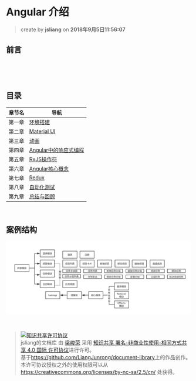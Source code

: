 # Angular 介绍
> create by **jsliang** on **2018年9月5日11:56:07** 

## 前言
&emsp;

<br>

## 目录
| 章节名 | 导航                                |
| ------ | ----------------------------------- |
| 第一章 | [环境搭建](./taskmgr-chapter1.md) |
| 第二章 | [Material UI](./taskmgr-chapter2.md) |
| 第三章 | [动画](./taskmgr-chapter3.md) |
| 第四章 | [Angular中的响应式编程](./taskmgr-chapter4.md) |
| 第五章 | [RxJS操作符](./taskmgr-chapter5.md) |
| 第六章 | [Angular核心概念](./taskmgr-chapter6.md) |
| 第七章 | [Redux](./taskmgr-chapter7.md) |
| 第八章 | [自动化测试](./taskmgr-chapter8.md) |
| 第九章 | [总结与回顾](./taskmgr-chapter9.md) |

<br>

## 案例结构
![目录](../../public-repertory/img/js-angular-taskmgr-readMe-1.png)

<br>

> <a rel="license" href="http://creativecommons.org/licenses/by-nc-sa/4.0/"><img alt="知识共享许可协议" style="border-width:0" src="https://i.creativecommons.org/l/by-nc-sa/4.0/88x31.png" /></a><br /><span xmlns:dct="http://purl.org/dc/terms/" property="dct:title">jsliang的文档库</span> 由 <a xmlns:cc="http://creativecommons.org/ns#" href="https://github.com/LiangJunrong/document-library" property="cc:attributionName" rel="cc:attributionURL">梁峻荣</a> 采用 <a rel="license" href="http://creativecommons.org/licenses/by-nc-sa/4.0/">知识共享 署名-非商业性使用-相同方式共享 4.0 国际 许可协议</a>进行许可。<br />基于<a xmlns:dct="http://purl.org/dc/terms/" href="https://github.com/LiangJunrong/document-library" rel="dct:source">https://github.com/LiangJunrong/document-library</a>上的作品创作。<br />本许可协议授权之外的使用权限可以从 <a xmlns:cc="http://creativecommons.org/ns#" href="https://creativecommons.org/licenses/by-nc-sa/2.5/cn/" rel="cc:morePermissions">https://creativecommons.org/licenses/by-nc-sa/2.5/cn/</a> 处获得。